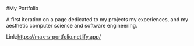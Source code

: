 #My Portfolio

A first iteration on a page dedicated to my projects my experiences, and my aesthetic computer science and software engineering.

Link:https://max-s-portfolio.netlify.app/
